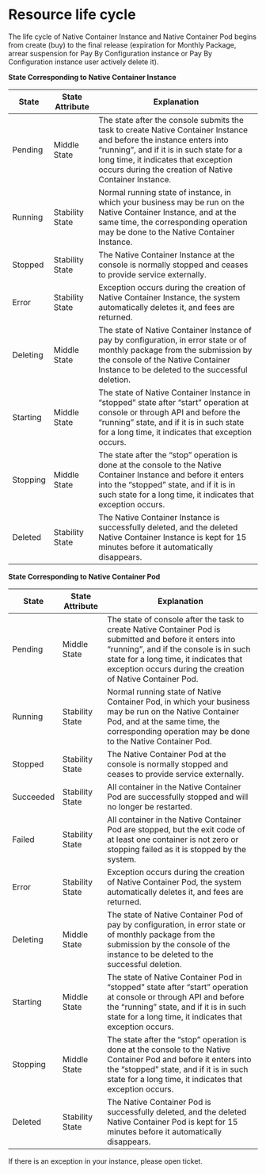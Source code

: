 
# Resource life cycle

The life cycle of Native Container Instance and Native Container Pod begins from create (buy) to the final release (expiration for Monthly Package, arrear suspension for Pay By Configuration instance or Pay By Configuration instance user actively delete it).

**State Corresponding to Native Container Instance**

|   State   | State Attribute    |Explanation     |
| --- | --- | --- |
|   Pending  | Middle State    |  The state after the console submits the task to create Native Container Instance and before the instance enters into “running”, and if it is in such state for a long time, it indicates that exception occurs during the creation of Native Container Instance.             |
| Running         | Stability State       |  Normal running state of instance, in which your business may be run on the Native Container Instance, and at the same time, the corresponding operation may be done to the Native Container Instance.                  |
| Stopped     |  Stability State    |The Native Container Instance at the console is normally stopped and ceases to provide service externally. |
| Error     |  Stability State        |  Exception occurs during the creation of Native Container Instance, the system automatically deletes it, and fees are returned.  |
|Deleting  |Middle State     |  The state of Native Container Instance of pay by configuration, in error state or of monthly package from the submission by the console of the Native Container Instance to be deleted to the successful deletion.            |
|Starting              | Middle State      |  The state of Native Container Instance in “stopped” state after “start” operation at console or through API and before the “running” state, and if it is in such state for a long time, it indicates that exception occurs.   |
| Stopping      | Middle State    |The state after the “stop” operation is done at the console to the Native Container Instance and before it enters into the “stopped” state, and if it is in such state for a long time, it indicates that exception occurs.     |
| Deleted      | Stability State    |The Native Container Instance is successfully deleted, and the deleted Native Container Instance is kept for 15 minutes before it automatically disappears.     |
           
**State Corresponding to Native Container Pod**

|   State   | State Attribute    |Explanation     |
| --- | --- | --- |
|   Pending  | Middle State    |  The state of console after the task to create Native Container Pod is submitted and before it enters into “running”, and if the console is in such state for a long time, it indicates that exception occurs during the creation of Native Container Pod.             |
| Running         | Stability State       |  Normal running state of Native Container Pod, in which your business may be run on the Native Container Pod, and at the same time, the corresponding operation may be done to the Native Container Pod.                  |
| Stopped     |  Stability State    |The Native Container Pod at the console is normally stopped and ceases to provide service externally. |
| Succeeded         | Stability State       |  All container in the Native Container Pod are successfully stopped and will no longer be restarted.|
| Failed     |  Stability State    |All container in the Native Container Pod are stopped, but the exit code of at least one container is not zero or stopping failed as it is stopped by the system. |
| Error     |  Stability State        |  Exception occurs during the creation of Native Container Pod, the system automatically deletes it, and fees are returned.  |
|Deleting  |Middle State     |  The state of Native Container Pod of pay by configuration, in error state or of monthly package from the submission by the console of the instance to be deleted to the successful deletion.            |
|Starting              | Middle State      |  The state of Native Container Pod in “stopped” state after “start” operation at console or through API and before the “running” state, and if it is in such state for a long time, it indicates that exception occurs.   |
| Stopping      | Middle State    |The state after the “stop” operation is done at the console to the Native Container Pod and before it enters into the “stopped” state, and if it is in such state for a long time, it indicates that exception occurs.     |
| Deleted      | Stability State    |The Native Container Pod is successfully deleted, and the deleted Native Container Pod is kept for 15 minutes before it automatically disappears.     |

If there is an exception in your instance, please open ticket.


